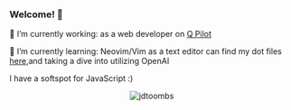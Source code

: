 ### Welcome! 👋
🔭 I’m currently working: as a web developer on [Q Pilot](https://github.com/quartech/chat-copilot)

🌱 I’m currently learning: Neovim/Vim as a text editor can find my dot files [here](https://github.com/jdtoombs/dotfiles.nvim),and taking a dive into utilizing OpenAI

I have a softspot for JavaScript :) 

<p align="center"> <img src="https://github-readme-stats.vercel.app/api?username=jdtoombs&show_icons=true&theme=tokyonight" alt="jdtoombs" />

